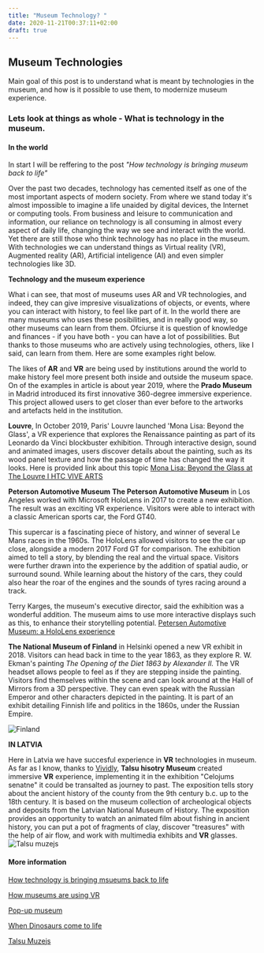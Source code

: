 ```yaml
---
title: "Museum Technology? "
date: 2020-11-21T00:37:11+02:00
draft: true
---
```


## Museum Technologies

Main goal of this post is to understand what is meant by technologies in the museum, and how is it
possible to use them, to modernize museum experience. 

### Lets look at things as whole - What is technology in the museum.

#### In the world

In start I will be reffering to the post *"How technology is bringing museum back to life"*

Over the past two decades, technology has cemented itself as one of the most important 
aspects of modern society. From where we stand today it's almost impossible to imagine a life 
unaided by digital devices, the Internet or computing tools. From business and leisure to 
communication and information, our reliance on technology is all consuming in 
almost every aspect of daily life, changing the way we see and interact with the world. 
Yet there are still those who think technology has no place in the museum. With technologies we
can understand things as Virtual reality (VR), Augmented reality (AR), Artificial inteligence (AI)
and even simpler technologies like 3D.

**Technology and the museum experience**

What i can see, that most of museums uses AR and VR technologies, and indeed, they can give impresive visualizations of objects, or events, where you
can interact with history, to feel like part of it. In the world there are many museums who uses these posibilities, and in really good way, so other museums
can learn from them. Ofciurse it is question of knowledge and finances - if you have both - you can have a lot of possibilities. But thanks to those museums
who are actively using technologies, others, like I said, can learn from them. Here are some examples right below.

The likes of **AR** and **VR** are being used by institutions around the world to
make history feel more present both inside and outside the museum space.
On of the examples in article is about year 2019,  where the **Prado Museum** in Madrid introduced its first innovative 360-degree 
immersive experience. This project allowed users to get closer than ever before to the 
artworks and artefacts held in the institution.

**Louvre**, In October 2019, Paris' Louvre launched 'Mona Lisa: Beyond the Glass', a VR experience that explores the Renaissance painting
as part of its Leonardo da Vinci blockbuster exhibition. Through interactive design, sound and animated images, users discover details about the painting,
such as its wood panel texture and how the passage of time has changed the way it looks. Here is provided link about this topic [Mona Lisa: Beyond the Glass at The Louvre I HTC VIVE ARTS](https://www.youtube.com/watch?v=Au_UpzhzHwk&ab_channel=HTCVIVE)

**Peterson Automotive Museum**
**The Peterson Automotive Museum** in Los Angeles worked with Microsoft HoloLens in 2017 to create a new exhibition. 
The result was an exciting VR experience. Visitors were able to interact with a classic American sports car, the Ford GT40.

This supercar is a fascinating piece of history, and winner of several Le Mans races in the 1960s. The HoloLens allowed visitors to see 
the car up close, alongside a modern 2017 Ford GT for comparison. The exhibition aimed to tell a story, 
by blending the real and the virtual space. Visitors were further drawn into the experience by the addition of spatial audio, or surround 
sound. While learning about the history of the cars, they could also hear the roar of the engines and the sounds of tyres racing around a track.

Terry Karges, the museum's executive director, said the exhibition was a wonderful addition. The museum aims to use more interactive displays such as this, to enhance their storytelling potential.
[Petersen Automotive Museum: a HoloLens experience](https://www.youtube.com/watch?v=DdM786eiIa8&ab_channel=Microsoft)

**The National Museum of Finland** in Helsinki opened a new VR exhibit in 2018. Visitors can head back in time to the year 1863, as they explore R. W. Ekman's painting *The Opening of the Diet 1863 by Alexander II.*
The VR headset allows people to feel as if they are stepping inside the painting. Visitors find themselves within the scene and can look around at the Hall of Mirrors from a 3D perspective. They can even speak with the Russian Emperor and other characters depicted in the painting. It is part of an exhibit detailing Finnish life and politics in the 1860s, under the Russian Empire.

![Finland](/Finland.jpg)

**IN LATVIA**

Here in Latvia we have succesful experience in **VR** technologies in museum. As far as I know, thanks to [Vividly](https://www.vividlyapp.com/),
**Talsu hisotry Museum** created immersive **VR** experience, implementing it in the exhibition "Celojums senatne" it could be transalted as journey to past.
The exposition tells story about the ancient history of the county from the 9th century b.c. up to the 18th century. It is based on the museum collection of archeological objects and deposits
from the Latvian National Museum of History. The exposition provides an opportunity to watch an animated film about fishing in ancient history, you can put a pot of fragments of clay, 
discover  "treasures" with the help of air flow, and work with multimedia exhibits and **VR** glasses.
![Talsu muzejs](/Talsu1.jpg)




#### More information

[How technology is bringing msueums back to life](https://www.museumnext.com/article/how-technology-is-bringing-museums-back-to-life/) 

[How museums are using VR](https://www.museumnext.com/article/how-museums-are-using-virtual-reality/)

[Pop-up museum](https://www.vividlyapp.com/muzejiem/pop-up-vr-muzejs)

[When Dinosaurs come to life](https://www.goethe.de/ins/lv/lv/kul/mag/20949031.html)

 [Talsu Muzejs](https://www.talsumuzejs.lv/ekspozicijas/celojums-senatne/)